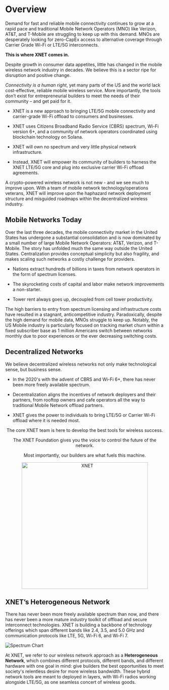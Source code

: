 # Overview

Demand for fast and reliable mobile connectivity continues to grow at a rapid pace and traditional Mobile Network Operators (MNO) like Verizon, AT&T, and T-Mobile are struggling to keep up with this demand. MNOs are desperately looking for zero-CapEx access to alternative coverage through Carrier Grade Wi-Fi or LTE/5G interconnects. 

**This is where XNET comes in.**

Despite growth in consumer data appetites, little has changed in the mobile wireless network industry in decades. We believe this is a sector ripe for disruption and positive change.

*Connectivity is a human right*, yet many parts of the US and the world lack cost-effective, reliable mobile wireless service. More importantly, the tools don’t exist for entrepreneurial builders to meet the needs of their community – and get paid for it.

- XNET is a new approach to bringing LTE/5G mobile connectivity and carrier-grade Wi-Fi offload to consumers and businesses.

- XNET uses Citizens Broadband Radio Service (CBRS) spectrum, Wi-Fi version 6+, and a community of network operators coordinated using blockchain technology on Solana. 

- XNET will own no spectrum and very little physical network infrastructure. 

- Instead, XNET will empower its community of builders to harness the XNET LTE/5G core and plug into exclusive carrier Wi-Fi offload agreements. 

A crypto-powered wireless network is not new - and we see much to improve upon. With a team of mobile network technology/operations veterans, XNET will improve upon the haphazard network deployment structure and misguided roadmaps within the decentralized wireless industry. 

## Mobile Networks Today

Over the last three decades, the mobile connectivity market in the United States has undergone a substantial consolidation and is now dominated by a small number of large Mobile Network Operators: AT&T, Verizon, and T-Mobile. The story has unfolded much the same way outside the United States. Centralization provides conceptual simplicity but also fragility, and makes scaling such networks a costly challenge for providers.

- Nations extract hundreds of billions in taxes from network operators in the form of spectrum licenses. 

- The skyrocketing costs of capital and labor make network improvements a non-starter.

- Tower rent always goes up, decoupled from cell tower productivity.

The high barriers to entry from spectrum licensing and infrastructure costs have resulted in a stagnant, anticompetitive industry. Paradoxically, despite the high demand for mobile data, MNOs struggle to keep up. Notably, the US Mobile industry is particularly focused on tracking market churn within a fixed subscriber base as 1 million Americans switch between networks monthly due to poor experiences or the ever decreasing switching costs.

## Decentralized Networks

We believe decentralized wireless networks not only make technological sense, but business sense.

- In the 2020's with the advent of CBRS and Wi-Fi 6+, there has never been more freely available spectrum.

- Decentralization aligns the incentives of network deployers and their partners, from rooftop owners and cafe operators all the way to traditional Mobile Network offload partners. 

- XNET gives the power to individuals to bring LTE/5G or Carrier Wi-Fi offload where it is needed most. 


<p style="text-align: center;">The core XNET team is here to develop the best tools for wireless success. </p>

<p style="text-align: center;">The XNET Foundation gives you the voice to control the future of the network.</p>

<p style="text-align: center;">Most importantly, our builders are what fuels this machine.</p>

<p style="text-align: center;">
<img src="/overview/network.png" alt="XNET" width="400" />
</p>


## XNET’s Heterogeneous Network

There has never been more freely available spectrum than now, and there has never been a more mature industry toolkit of offload and secure interconnect technologies. XNET is building a backbone of technology offerings which span different bands like 2.4, 3.5, and 5.0 GHz and communication protocols like LTE, 5G, Wi-Fi 6, and Wi-Fi 7.


![Spectrum Chart](/overview/spectrum.png)

At XNET, we refer to our wireless network approach as a **Heterogeneous Network**, which combines different protocols, different bands, and different hardware with one goal in mind: give builders the best opportunities to meet society's relentless desire for more wireless bandwidth. These hybrid network tools are meant to deployed in layers, with Wi-Fi radios working alongside LTE/5G, as one seamless concert of wireless goods.


